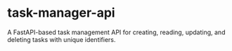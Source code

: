 # task-manager-api
A FastAPI-based task management API for creating, reading, updating, and deleting tasks with unique identifiers.
